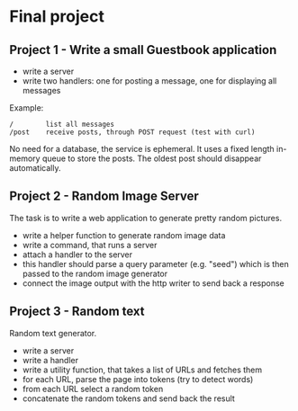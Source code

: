 # Final project

## Project 1 - Write a small Guestbook application

* write a server
* write two handlers: one for posting a message, one for displaying all messages

Example:

    /        list all messages
    /post    receive posts, through POST request (test with curl)

No need for a database, the service is ephemeral. It uses a fixed length
in-memory queue to store the posts. The oldest post should disappear
automatically.

## Project 2 - Random Image Server

The task is to write a web application to generate pretty random pictures.

* write a helper function to generate random image data
* write a command, that runs a server
* attach a handler to the server
* this handler should parse a query parameter (e.g. "seed") which is then passed to the random image generator
* connect the image output with the http writer to send back a response

## Project 3 - Random text

Random text generator.

* write a server
* write a handler
* write a utility function, that takes a list of URLs and fetches them
* for each URL, parse the page into tokens (try to detect words)
* from each URL select a random token
* concatenate the random tokens and send back the result
